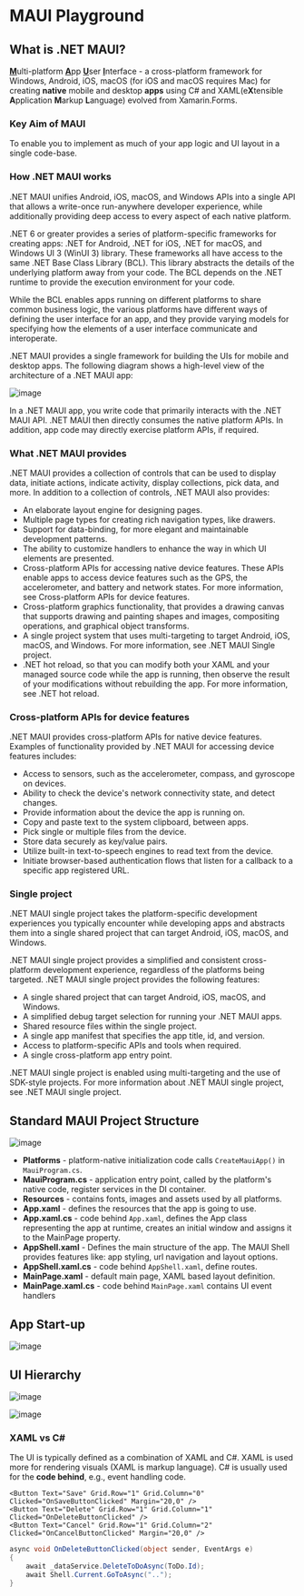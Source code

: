 # MAUI Playground

## What is .NET MAUI?

<ins>**M**</ins>ulti-platform <ins>**A**</ins>pp <ins>**U**</ins>ser <ins>**I**</ins>nterface - a cross-platform framework for Windows, Android, iOS, macOS (for iOS and macOS requires Mac) for creating **native** mobile and desktop **apps** using C# and XAML(e**X**tensible **A**pplication **M**arkup **L**anguage) evolved from Xamarin.Forms.

### Key Aim of MAUI

To enable you to implement as much of your app logic and UI layout in a single code-base.

### How .NET MAUI works

.NET MAUI unifies Android, iOS, macOS, and Windows APIs into a single API that allows a write-once run-anywhere developer experience, while additionally providing deep access to every aspect of each native platform.

.NET 6 or greater provides a series of platform-specific frameworks for creating apps: .NET for Android, .NET for iOS, .NET for macOS, and Windows UI 3 (WinUI 3) library. These frameworks all have access to the same .NET Base Class Library (BCL). This library abstracts the details of the underlying platform away from your code. The BCL depends on the .NET runtime to provide the execution environment for your code. 

While the BCL enables apps running on different platforms to share common business logic, the various platforms have different ways of defining the user interface for an app, and they provide varying models for specifying how the elements of a user interface communicate and interoperate.

.NET MAUI provides a single framework for building the UIs for mobile and desktop apps. The following diagram shows a high-level view of the architecture of a .NET MAUI app:

![image](https://user-images.githubusercontent.com/34960418/216610329-9fede90a-f24f-482e-9c48-fc2ac04880ec.png)

In a .NET MAUI app, you write code that primarily interacts with the .NET MAUI API. .NET MAUI then directly consumes the native platform APIs. In addition, app code may directly exercise platform APIs, if required.

### What .NET MAUI provides

.NET MAUI provides a collection of controls that can be used to display data, initiate actions, indicate activity, display collections, pick data, and more. In addition to a collection of controls, .NET MAUI also provides:

- An elaborate layout engine for designing pages.
- Multiple page types for creating rich navigation types, like drawers.
- Support for data-binding, for more elegant and maintainable development patterns.
- The ability to customize handlers to enhance the way in which UI elements are presented.
- Cross-platform APIs for accessing native device features. These APIs enable apps to access device features such as the GPS, the accelerometer, and battery and network states. For more information, see Cross-platform APIs for device features.
- Cross-platform graphics functionality, that provides a drawing canvas that supports drawing and painting shapes and images, compositing operations, and graphical object transforms.
- A single project system that uses multi-targeting to target Android, iOS, macOS, and Windows. For more information, see .NET MAUI Single project.
- .NET hot reload, so that you can modify both your XAML and your managed source code while the app is running, then observe the result of your modifications without rebuilding the app. For more information, see .NET hot reload.

### Cross-platform APIs for device features

.NET MAUI provides cross-platform APIs for native device features. Examples of functionality provided by .NET MAUI for accessing device features includes:

- Access to sensors, such as the accelerometer, compass, and gyroscope on devices.
- Ability to check the device's network connectivity state, and detect changes.
- Provide information about the device the app is running on.
- Copy and paste text to the system clipboard, between apps.
- Pick single or multiple files from the device.
- Store data securely as key/value pairs.
- Utilize built-in text-to-speech engines to read text from the device.
- Initiate browser-based authentication flows that listen for a callback to a specific app registered URL.


### Single project

.NET MAUI single project takes the platform-specific development experiences you typically encounter while developing apps and abstracts them into a single shared project that can target Android, iOS, macOS, and Windows.

.NET MAUI single project provides a simplified and consistent cross-platform development experience, regardless of the platforms being targeted. .NET MAUI single project provides the following features:

- A single shared project that can target Android, iOS, macOS, and Windows.
- A simplified debug target selection for running your .NET MAUI apps.
- Shared resource files within the single project.
- A single app manifest that specifies the app title, id, and version.
- Access to platform-specific APIs and tools when required.
- A single cross-platform app entry point.

.NET MAUI single project is enabled using multi-targeting and the use of SDK-style projects. For more information about .NET MAUI single project, see .NET MAUI single project.


## Standard MAUI Project Structure

![image](https://user-images.githubusercontent.com/34960418/216617103-d803735d-6ec1-4481-bd62-6a64de1dcdee.png)

- **Platforms** - platform-native initialization code calls `CreateMauiApp()` in `MauiProgram.cs`.
- **MauiProgram.cs** - application entry point, called by the platform's native code, register services in the DI container.
- **Resources** - contains fonts, images and assets used by all platforms.
- **App.xaml** - defines the resources that the app is going to use.
- **App.xaml.cs** - code behind `App.xaml`, defines the App class representing the app at runtime, creates an initial window and assigns it to the MainPage property.
- **AppShell.xaml** - Defines the main structure of the app. The MAUI Shell provides features like: app styling, url navigation and layout options. 
- **AppShell.xaml.cs** - code behind `AppShell.xaml`, define routes.
- **MainPage.xaml** - default main page, XAML based layout definition.
- **MainPage.xaml.cs** - code behind `MainPage.xaml` contains UI event handlers


## App Start-up

![image](https://user-images.githubusercontent.com/34960418/216621451-490b52f6-5a68-49d8-a32e-347536cc3830.png)


## UI Hierarchy

![image](https://user-images.githubusercontent.com/34960418/216623036-e8cac575-24d6-41c2-ab9a-5d2ef704a33c.png)

![image](https://user-images.githubusercontent.com/34960418/216626196-90fa2094-43c0-4b6e-89f2-3979c9056d8d.png)

### XAML vs C#

The UI is typically defined as a combination of XAML and C#. XAML is used more for rendering visuals (XAML is markup language). C# is usually used for the **code behind**, e.g., event handling code.

```xaml
<Button Text="Save" Grid.Row="1" Grid.Column="0" Clicked="OnSaveButtonClicked" Margin="20,0" />
<Button Text="Delete" Grid.Row="1" Grid.Column="1" Clicked="OnDeleteButtonClicked" />
<Button Text="Cancel" Grid.Row="1" Grid.Column="2" Clicked="OnCancelButtonClicked" Margin="20,0" />
```

```csharp
async void OnDeleteButtonClicked(object sender, EventArgs e)
{
    await _dataService.DeleteToDoAsync(ToDo.Id);
    await Shell.Current.GoToAsync("..");
}
```







